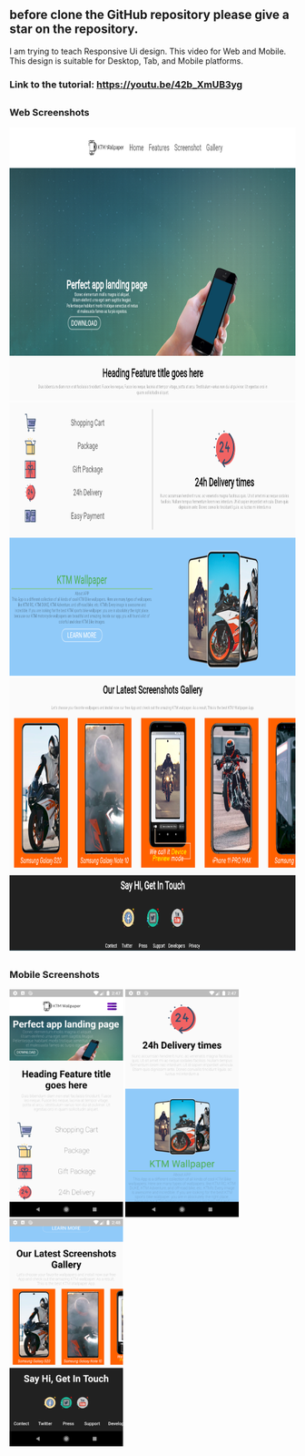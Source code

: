 ## before clone the GitHub repository please give a star on the repository.

I am trying to teach Responsive Ui design. This video for Web and Mobile. This design is suitable for Desktop, Tab, and Mobile platforms.

### Link to the tutorial: https://youtu.be/42b_XmUB3yg
##
### Web Screenshots
 
 <img src="screenShots/w1.png" alt="Screenshot 1" width="800" height="480">
 <img src="screenShots/w2.png" alt="Screenshot 2" width="800" height="480">
 <img src="screenShots/w3.png" alt="Screenshot 3" width="800" height="480"> 
 
##
### Mobile Screenshots

 <div class="row"> 
   <img src="screenShots/m1.png" alt="Screenshot 1" width="200" height="400">
   <img src="screenShots/m2.png" alt="Screenshot 2" width="200" height="400">
   <img src="screenShots/m3.png" alt="Screenshot 3" width="200" height="400">  
 </div> 


